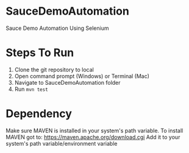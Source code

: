 # SauceDemoAutomation
Sauce Demo Automation Using Selenium

# Steps To Run
1. Clone the git repository to local
2. Open command prompt (Windows) or Terminal (Mac)
3. Navigate to SauceDemoAutomation folder
4. Run `mvn test`

# Dependency
Make sure MAVEN is installed in your system's path variable. 
To install MAVEN got to: https://maven.apache.org/download.cgi
Add it to your system's path variable/environment variable




